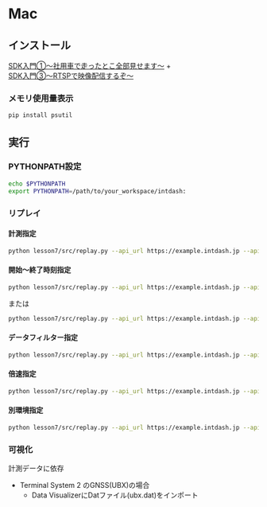 # Mac

## インストール

[SDK入門①〜社用車で走ったとこ全部見せます〜](../../lesson1/docs/setup_mac.md) +<br>
[SDK入門③〜RTSPで映像配信するぞ〜](../../lesson3/docs/setup_mac.md)

### メモリ使用量表示
```sh
pip install psutil
```

## 実行
### PYTHONPATH設定
```sh
echo $PYTHONPATH
export PYTHONPATH=/path/to/your_workspace/intdash:
```

### リプレイ
#### 計測指定
```sh
python lesson7/src/replay.py --api_url https://example.intdash.jp --api_token <YOUR_API_TOKEN> --project_uuid <YOUR_PROJECT_UUID> --meas_uuid <YOUR_MEAS_UUID> 
```
#### 開始〜終了時刻指定
```sh
python lesson7/src/replay.py --api_url https://example.intdash.jp --api_token <YOUR_API_TOKEN> --project_uuid <YOUR_PROJECT_UUID> --edge_uuid <YOUR_EDGE_UUID> --start YYYY-MM-DDThh:mm:ss.SSSSSS+HH:MM --end YYYY-MM-DDThh:mm:ss.SSSSSS+HH:MM
```
または
```sh
python lesson7/src/replay.py --api_url https://example.intdash.jp --api_token <YOUR_API_TOKEN> --project_uuid <YOUR_PROJECT_UUID> --edge_uuid <YOUR_EDGE_UUID> --start YYYY-MM-DDThh:mm:ss.SSSSSSZ --end YYYY-MM-DDThh:mm:ss.SSSSSSZ
```

#### データフィルター指定
```sh
python lesson7/src/replay.py --api_url https://example.intdash.jp --api_token <YOUR_API_TOKEN> --project_uuid <YOUR_PROJECT_UUID> --meas_uuid <YOUR_MEAS_UUID> --data_id_filter <DATA_TYPE>:<DATA_NAME>,<DATA_TYPE>:<DATA_NAME>
```

#### 倍速指定
```sh
python lesson7/src/replay.py --api_url https://example.intdash.jp --api_token <YOUR_API_TOKEN> --project_uuid <YOUR_PROJECT_UUID> --meas_uuid <YOUR_MEAS_UUID> --speed <SPEED>
```

#### 別環境指定
```sh
python lesson7/src/replay.py --api_url https://example.intdash.jp --api_token <YOUR_API_TOKEN> --project_uuid <YOUR_PROJECT_UUID> --meas_uuid <YOUR_MEAS_UUID> --dst_api_url https://example.intdash.jp --dst_api_token <YOUR_API_TOKEN> --dst_project_uuid <YOUR_PROJECT_UUID> --dst_edge_uuid <YOUR_EDGE_UUID>
```

### 可視化
計測データに依存
- Terminal System 2 のGNSS(UBX)の場合
  - Data VisualizerにDatファイル(ubx.dat)をインポート
